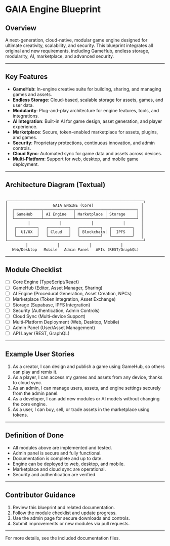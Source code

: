 
# GAIA Engine Blueprint

## Overview

A next-generation, cloud-native, modular game engine designed for ultimate creativity, scalability, and security. This blueprint integrates all original and new requirements, including GameHub, endless storage, modularity, AI, marketplace, and advanced security.

---

## Key Features

- **GameHub**: In-engine creative suite for building, sharing, and managing games and assets.
- **Endless Storage**: Cloud-based, scalable storage for assets, games, and user data.
- **Modularity**: Plug-and-play architecture for engine features, tools, and integrations.
- **AI Integration**: Built-in AI for game design, asset generation, and player experience.
- **Marketplace**: Secure, token-enabled marketplace for assets, plugins, and games.
- **Security**: Proprietary protections, continuous innovation, and admin controls.
- **Cloud Sync**: Automated sync for game data and assets across devices.
- **Multi-Platform**: Support for web, desktop, and mobile game deployment.

---

## Architecture Diagram (Textual)


```text

┌────────────────────────────────────────────────────────────┐
│                    GAIA ENGINE (Core)                     │
│  ┌────────────┬─────────────┬─────────────┬─────────────┐ │
│  │ GameHub    │ AI Engine   │ Marketplace │ Storage     │ │
│  └────────────┴─────────────┴─────────────┴─────────────┘ │
│         │             │             │             │       │
│   ┌─────────┐   ┌─────────┐   ┌─────────┐   ┌─────────┐   │
│   │  UI/UX  │   │ Cloud   │   │ Blockchain│ │  IPFS   │   │
│   └─────────┘   └─────────┘   └─────────┘   └─────────┘   │
└────────────────────────────────────────────────────────────┘
         │             │             │             │
   Web/Desktop   Mobile   Admin Panel   APIs (REST/GraphQL)

```

---

## Module Checklist

- [ ] Core Engine (TypeScript/React)
- [ ] GameHub (Editor, Asset Manager, Sharing)
- [ ] AI Engine (Procedural Generation, Asset Creation, NPCs)
- [ ] Marketplace (Token Integration, Asset Exchange)
- [ ] Storage (Supabase, IPFS Integration)
- [ ] Security (Authentication, Admin Controls)
- [ ] Cloud Sync (Multi-device Support)
- [ ] Multi-Platform Deployment (Web, Desktop, Mobile)
- [ ] Admin Panel (User/Asset Management)
- [ ] API Layer (REST, GraphQL)

---

## Example User Stories

1. As a creator, I can design and publish a game using GameHub, so others can play and remix it.
2. As a player, I can access my games and assets from any device, thanks to cloud sync.
3. As an admin, I can manage users, assets, and engine settings securely from the admin panel.
4. As a developer, I can add new modules or AI models without changing the core engine.
5. As a user, I can buy, sell, or trade assets in the marketplace using tokens.

---

## Definition of Done

- All modules above are implemented and tested.
- Admin panel is secure and fully functional.
- Documentation is complete and up to date.
- Engine can be deployed to web, desktop, and mobile.
- Marketplace and cloud sync are operational.
- Security and authentication are verified.

---

## Contributor Guidance

1. Review this blueprint and related documentation.
2. Follow the module checklist and update progress.
3. Use the admin page for secure downloads and controls.
4. Submit improvements or new modules via pull requests.

---

For more details, see the included documentation files.
